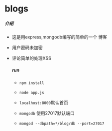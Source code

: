 # blogs

##### 介绍

* 这是用express,mongodb编写的简单的一个 博客

* 用户密码未加密

* 评论简单的处理XSS

  ##### run

  * `npm install` 

  * `node app.js`

  * `localhost:8000`默认首页

  * `mongodb` 使用27017默认端口

  * `mongod --dbpath=*/blog/db --port=27017`

    ​

  ​